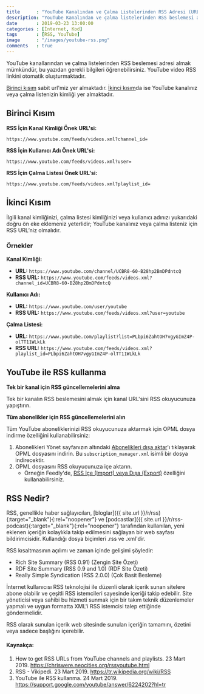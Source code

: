 ```yaml
---
title      : "YouTube Kanalından ve Çalma Listelerinden RSS Adresi (URL) Nasıl Alabilirsiniz?"
description: "YouTube Kanalından ve çalma listelerinden RSS beslemesi adresi almak mümkündür, bu yazıdan gerekli bilgileri öğrenebilirsiniz."
date       : 2019-03-23 13:00:00
categories : [İnternet, Kod]
tags       : [RSS, YouTube]
image      : "/images/youtube-rss.png"
comments   : true
---
```


YouTube kanallarından ve çalma listelerinden RSS beslemesi adresi almak mümkündür, bu yazıdan gerekli bilgileri öğrenebilirsiniz. YouTube video RSS linkini otomatik oluşturmaktadır.

[Birinci kısım](https://ahmetcadirci.com.tr/2019/youtube-rss/#birinci-kısım) sabit url'miz yer almaktadır. [İkinci kısım](https://ahmetcadirci.com.tr/2019/youtube-rss/#i̇kinci-kısım)da ise YouTube kanalınız veya çalma listenizin kimliği yer almaktadır.

## Birinci Kısım

**RSS İçin Kanal Kimliği Önek URL'si:**

`https://www.youtube.com/feeds/videos.xml?channel_id=`

**RSS İçin Kullanıcı Adı Önek URL'si:**

`https://www.youtube.com/feeds/videos.xml?user=`

**RSS İçin Çalma Listesi Önek URL'si:**

`https://www.youtube.com/feeds/videos.xml?playlist_id=`

## İkinci Kısım

İlgili kanal kimliğinizi, çalma listesi kimliğinizi veya kullanıcı adınızı yukarıdaki doğru ön eke eklemeniz yeterlidir; YouTube kanalınız veya çalma listeniz için RSS URL’niz olmalıdır.

### Örnekler

**Kanal Kimliği:**

* **URL:** `https://www.youtube.com/channel/UCBR8-60-B28hp2BmDPdntcQ`
* **RSS URL:** `https://www.youtube.com/feeds/videos.xml?channel_id=UCBR8-60-B28hp2BmDPdntcQ`

**Kullanıcı Adı:**

* **URL:** `https://www.youtube.com/user/youtube`
* **RSS URL:** `https://www.youtube.com/feeds/videos.xml?user=youtube`

**Çalma Listesi:**

* **URL:** `https://www.youtube.com/playlist?list=PLbpi6ZahtOH7vgyGImZ4P-olTT11WLkLk`
* **RSS URL:** `https://www.youtube.com/feeds/videos.xml?playlist_id=PLbpi6ZahtOH7vgyGImZ4P-olTT11WLkLk`

## YouTube ile RSS kullanma

**Tek bir kanal için RSS güncellemelerini alma**

Tek bir kanalın RSS beslemesini almak için kanal URL'sini RSS okuyucunuza yapıştırın.

**Tüm abonelikler için RSS güncellemelerini alın**

Tüm YouTube aboneliklerinizi RSS okuyucunuza aktarmak için OPML dosya indirme özelliğini kullanabilirsiniz:

1. Abonelikleri Yönet sayfanızın altındaki [Abonelikleri dışa aktar](https://www.youtube.com/subscription_manager)'ı tıklayarak OPML dosyasını indirin. Bu `subscription_manager.xml` isimli bir dosya indirecektir.
2. OPML dosyasını RSS okuyucunuza içe aktarın.
	* Örneğin Feedly'de, [RSS İçe (Import) veya Dışa (Export)](https://ahmetcadirci.com.tr/2016/feedly-rss-ice-import-veya-disa-export-aktarma/) özelliğini kullanabilirsiniz.

## RSS Nedir?

RSS, genellikle haber sağlayıcıları, [bloglar]({{ site.url }}/r/rss){:target="_blank"}{:rel="noopener"} ve [podcastlar]({{ site.url }}/r/rss-podcast){:target="_blank"}{:rel="noopener"} tarafından kullanılan, yeni eklenen içeriğin kolaylıkla takip edilmesini sağlayan bir web sayfası bildirimcisidir. Kullandığı dosya biçimleri .rss ve .xml'dir.

RSS kısaltmasının açılımı ve zaman içinde gelişimi şöyledir:

* Rich Site Summary (RSS 0.91) (Zengin Site Özeti)
* RDF Site Summary (RSS 0.9 and 1.0) (RDF Site Özeti)
* Really Simple Syndication (RSS 2.0.0) (Çok Basit Besleme)

İnternet kullanıcısı RSS teknolojisi ile düzenli olarak içerik sunan sitelere abone olabilir ve çeşitli RSS istemcileri sayesinde içeriği takip edebilir. Site yöneticisi veya sahibi bu hizmeti sunmak için bir takım teknik düzenlemeler yapmalı ve uygun formatta XML'i RSS istemcisi talep ettiğinde göndermelidir.

RSS olarak sunulan içerik web sitesinde sunulan içeriğin tamamını, özetini veya sadece başlığını içerebilir.

#### Kaynakça:

1. How to get RSS URLs from YouTube channels and playlists. 23 Mart 2019. https://chriswere.neocities.org/rssyoutube.html
1. RSS - Vikipedi. 23 Mart 2019. https://tr.wikipedia.org/wiki/RSS
1. YouTube ile RSS kullanma. 24 Mart 2019. https://support.google.com/youtube/answer/6224202?hl=tr